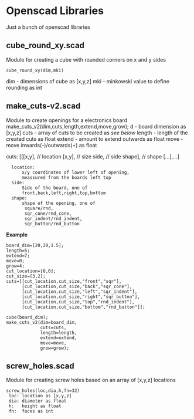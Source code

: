 # Openscad Libraries
Just a bunch of openscad libraries

## cube_round_xy.scad
Module for creating a cube with rounded corners on x and y sides
```
cube_round_xy(dim,mki)
```
 dim	  - dimensions of cube as [x,y,z]
 mki	  - minkowski value to define rounding as int

## make_cuts-v2.scad
Module to create openings for a electronics board
make_cuts_v2(dim,cuts,length,extend,move,grow);
 d        - board dimension as [x,y,z]
 cuts     - array of cuts to be created as *see below*
 length   - length of the created cuts as float
 extend   - amount to extend outwards as float
 move     - move inwards(-)/outwards(+) as float

 cuts:
          [[[x,y],    // location
            [x,y],    // size
            side,     // side
            shape],   // shape
           [...],...]

      location:
          x/y coordinates of lower left of opening,
          meassured from the boards left top
      side:
          Side of the board, one of
          front,back,left,right,top,bottom
      shape:
          shape of the opening, one of
           square/rnd,
           sqr_cone/rnd_cone,
           sqr_indent/rnd_indent,
           sqr_button/rnd_button

**Example**
```
board_dim=[20,20,1.5];
length=5;
extend=7;
move=0;
grow=4;
cut_location=[0,0];
cut_size=[3,2];
cuts=[[cut_location,cut_size,"front","sqr"],
      [cut_location,cut_size,"back","sqr_cone"],
      [cut_location,cut_size,"left","sqr_indent"],
      [cut_location,cut_size,"right","sqr_button"],
      [cut_location,cut_size,"top","rnd_indent"],
      [cut_location,cut_size,"bottom","rnd_button"]];

cube(board_dim);
make_cuts_v2(dim=board_dim,
             cuts=cuts,
             length=length,
             extend=extend,
             move=move,
             grow=grow);
```

## screw_holes.scad
Module for creating screw holes based on an array of [x,y,z] locations
```
screw_holes(loc,dia,h,fn=32)
 loc: location as [x,y,z]
 dia: diameter as float
 h:   height as float
 fn:  faces as int
```
